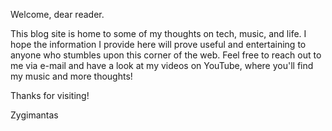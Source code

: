 Welcome, dear reader.

This blog site is home to some of my thoughts on tech, music, and life.
I hope the information I provide here will prove useful and entertaining to anyone who stumbles upon this corner of the web.
Feel free to reach out to me via e-mail and have a look at my videos on YouTube, where you'll find my music and more thoughts!

Thanks for visiting!

Zygimantas
